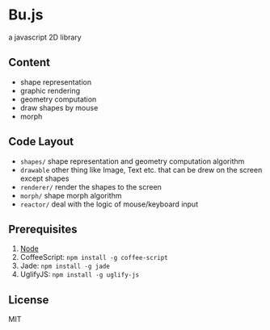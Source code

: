 Bu.js
=====

a javascript 2D library


## Content

- shape representation
- graphic rendering
- geometry computation
- draw shapes by mouse
- morph


## Code Layout

- `shapes/` shape representation and geometry computation algorithm
- `drawable` other thing like Image, Text etc. that can be drew on the screen except shapes
- `renderer/` render the shapes to the screen
- `morph/` shape morph algorithm
- `reactor/` deal with the logic of mouse/keyboard input


## Prerequisites

1. [Node](https://nodejs.org/)
2. CoffeeScript: `npm install -g coffee-script`
3. Jade: `npm install -g jade`
4. UglifyJS: `npm install -g uglify-js`


## License

MIT
